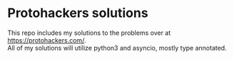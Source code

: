 # Protohackers solutions

This repo includes my solutions to the problems over at https://protohackers.com/.  
All of my solutions will utilize python3 and asyncio, mostly type annotated.
